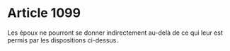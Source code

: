 # Article 1099

Les époux ne pourront se donner indirectement au-delà de ce qui leur est permis par les dispositions ci-dessus.